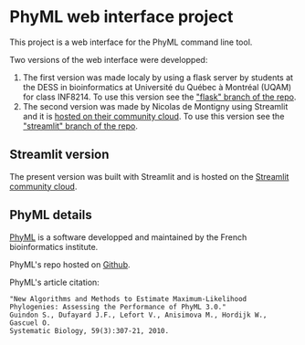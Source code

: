 # PhyML web interface project
This project is a web interface for the PhyML command line tool.

Two versions of the web interface were developped:
1. The first version was made localy by using a flask server by students at the DESS in bioinformatics at Université du Québec à Montréal (UQAM) for class INF8214.
To use this version see the ["flask" branch of the repo](https://github.com/nicdemon/phyml/tree/flask).
2. The second version was made by Nicolas de Montigny using Streamlit and it is [hosted on their community cloud]().
To use this version see the ["streamlit" branch of the repo](https://github.com/nicdemon/phyml/tree/streamlit).

## Streamlit version
The present version was built with Streamlit and is hosted on the [Streamlit community cloud]().

## PhyML details
[PhyML](http://www.atgc-montpellier.fr/phyml/) is a software developped and maintained by the French bioinformatics institute.

PhyML's repo hosted on [Github](https://github.com/stephaneguindon/phyml).

PhyML's article citation:
```
"New Algorithms and Methods to Estimate Maximum-Likelihood Phylogenies: Assessing the Performance of PhyML 3.0."
Guindon S., Dufayard J.F., Lefort V., Anisimova M., Hordijk W., Gascuel O.
Systematic Biology, 59(3):307-21, 2010.
```